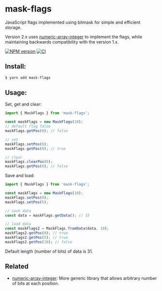 # mask-flags

JavaScript flags implemented using bitmask for simple and efficient storage.

Version 2.x uses [numeric-array-integer](https://github.com/paradite/numeric-array-integer) to implement the flags, while maintaining backwards compatibility with the version 1.x.

[![NPM version](https://img.shields.io/npm/v/mask-flags.svg?style=flat-square)](https://npmjs.org/package/mask-flags)
[![CI](https://github.com/paradite/mask-flags/actions/workflows/node.js.yml/badge.svg)](https://github.com/paradite/mask-flags/actions/workflows/node.js.yml)

## Install:

```bash
$ yarn add mask-flags
```

## Usage:

Set, get and clear:

```js
import { MaskFlags } from 'mask-flags';

const maskFlags = new MaskFlags(10);
// default flag false
maskFlags.getPos(0); // false

// set
maskFlags.setPos(0);
maskFlags.getPos(0); // true

// clear
maskFlags.clearPos(0);
maskFlags.getPos(0); // false
```

Save and load:

```js
import { MaskFlags } from 'mask-flags';

const maskFlags = new MaskFlags(10);
maskFlags.setPos(0);
maskFlags.setPos(5);

// save data
const data = maskFlags.getData(); // 33

// load data
const maskFlags2 = MaskFlags.fromData(data, 10);
maskFlags2.getPos(0); // true
maskFlags2.getPos(5); // true
maskFlags2.getPos(10); // false
```

Default length (number of bits) of data is 31.

## Related

- [numeric-array-integer](https://github.com/paradite/numeric-array-integer): More generic library that allows arbitrary number of bits at each position.
